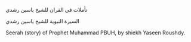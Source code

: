 
تأملات في القران للشيخ ياسين رشدي

السيرة النبوية للشيخ ياسين رشدي

Seerah (story) of Prophet Muhammad PBUH, by shiekh Yaseen Roushdy.
